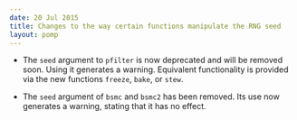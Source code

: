 ```yaml
---
date: 20 Jul 2015
title: Changes to the way certain functions manipulate the RNG seed
layout: pomp
---
```


- The `seed` argument to `pfilter` is now deprecated and will be removed soon.
Using it generates a warning.
Equivalent functionality is provided via the new functions `freeze`, `bake`, or `stew`.

- The `seed` argument of `bsmc` and `bsmc2` has been removed.
Its use now generates a warning, stating that it has no effect.
